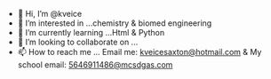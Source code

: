 - 👋 Hi, I’m @kveice
- 👀 I’m interested in ...chemistry & biomed engineering
- 🌱 I’m currently learning ...Html & Python
- 💞️ I’m looking to collaborate on ...
- 📫 How to reach me ... Email me: kveicesaxton@hotmail.com & My school email: 5646911486@mcsdgas.com

<!---
kveice/kveice is a ✨ special ✨ repository because its `README.md` (this file) appears on your GitHub profile.
You can click the Preview link to take a look at your changes.
--->
